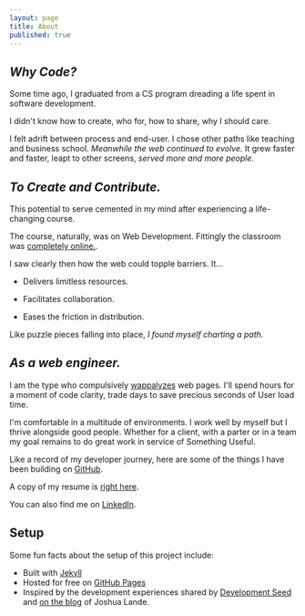 ```yaml
---
layout: page
title: About
published: true
---
```




## ***Why Code?***

Some time ago, I graduated from a CS program dreading a life spent in software development.

I didn't know how to create, who for, how to share, why I should care.

I felt adrift between process and end-user. I chose other paths like teaching and business school. *Meanwhile the web continued to evolve.* It grew faster and faster, leapt to other screens, *served more and more people*.


## ***To Create and Contribute.***

This potential to serve cemented in my mind after experiencing a life-changing course.

The course, naturally, was on Web Development. Fittingly the classroom was [completely online.](https://www.udacity.com).

I saw clearly then how the web could topple barriers. It...

- Delivers limitless resources.

- Facilitates collaboration.

- Eases the friction in distribution.

Like puzzle pieces falling into place, *I found myself charting a path.*


## ***As a web engineer.***

I am the type who compulsively [wappalyzes](https://wappalyzer.com/) web pages. I'll spend hours for a moment of code clarity, trade days to save precious seconds of User load time.

I'm comfortable in a multitude of environments. I work well by myself but I thrive alongside good people. Whether for a client, with a parter or in a team my goal remains to do great work in service of Something Useful.

Like a record of my developer journey, here are some of the things I have been building on [GitHub]({{site.github.main}}).

A copy of my resume is [right here]({{site.resume}}).

You can also find me on [LinkedIn]({{site.linkedin}}).


## Setup

Some fun facts about the setup of this project include:

* Built with [Jekyll](http://jekyllrb.com)
* Hosted for free on [GitHub Pages](https://pages.github.com)
* Inspired by the development experiences shared by [Development Seed](https://developmentseed.org/blog/2011/09/09/jekyll-github-pages/) and [on the blog](http://joshualande.com/jekyll-github-pages-poole/) of Joshua Lande.
